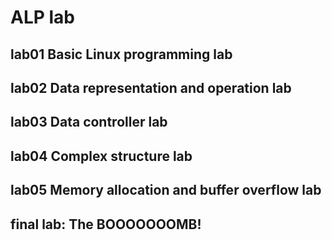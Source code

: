 # ALP lab

## lab01 Basic Linux programming lab

## lab02 Data representation and operation lab

## lab03 Data controller lab

## lab04 Complex structure lab

## lab05 Memory allocation and buffer overflow lab

## final lab: The BOOOOOOOMB!
